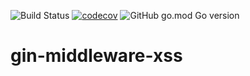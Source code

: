 ![Build Status](https://github.com/bettercode-oss/gin-middleware-xss/actions/workflows/build.yml/badge.svg)
[![codecov](https://codecov.io/gh/bettercode-oss/gin-middleware-xss/branch/main/graph/badge.svg?token=tNKcOjlxLo)](https://codecov.io/gh/bettercode-oss/gin-middleware-xss)
![GitHub go.mod Go version](https://img.shields.io/github/go-mod/go-version/bettercode-oss/gin-middleware-xss)

# gin-middleware-xss
